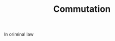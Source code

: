 ---
title: Commutation
letter: C
permalink: "/definitions/bld-commutation.html"
body: In oriminal law
published_at: '2018-07-07'
source: Black's Law Dictionary 2nd Ed (1910)
layout: post
---